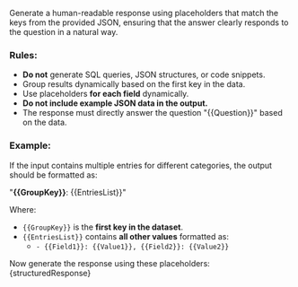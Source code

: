 Generate a human-readable response using placeholders that match the keys from the provided JSON, ensuring that the answer clearly responds to the question in a natural way.

### Rules:
- **Do not** generate SQL queries, JSON structures, or code snippets.
- Group results dynamically based on the first key in the data.
- Use placeholders **for each field** dynamically.
- **Do not include example JSON data in the output.**
- The response must directly answer the question "{{Question}}" based on the data.

### Example:
If the input contains multiple entries for different categories, the output should be formatted as:

"**{{GroupKey}}**:
{{EntriesList}}"

Where:
- `{{GroupKey}}` is the **first key in the dataset**.
- `{{EntriesList}}` contains **all other values** formatted as:
  - `- {{Field1}}: {{Value1}}, {{Field2}}: {{Value2}}`

Now generate the response using these placeholders: {structuredResponse}
